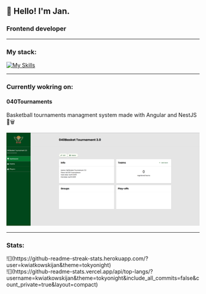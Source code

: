 <h2>👋 Hello! I'm Jan.</h2>
<h3>Frontend developer</h3>

---

<h3>My stack:</h3>

[![My Skills](https://skillicons.dev/icons?i=ts,js,html,css,angular,nodejs,nest,git)](https://skillicons.dev)

---

<h3>Currently wokring on:</h3>

<h4>040Tournaments</h4>
<p>Basketball tournaments managment system made with Angular and NestJS 🏀🗑️</p>
<img src="https://github.com/kwiatkowskijan/kwiatkowskijan/blob/main/040basket2.png" width="800px">

---

<h3>Stats:</h3>
![](https://github-readme-streak-stats.herokuapp.com/?user=kwiatkowskijan&theme=tokyonight) <br>
![](https://github-readme-stats.vercel.app/api/top-langs/?username=kwiatkowskijan&theme=tokyonight&include_all_commits=false&count_private=true&layout=compact)
